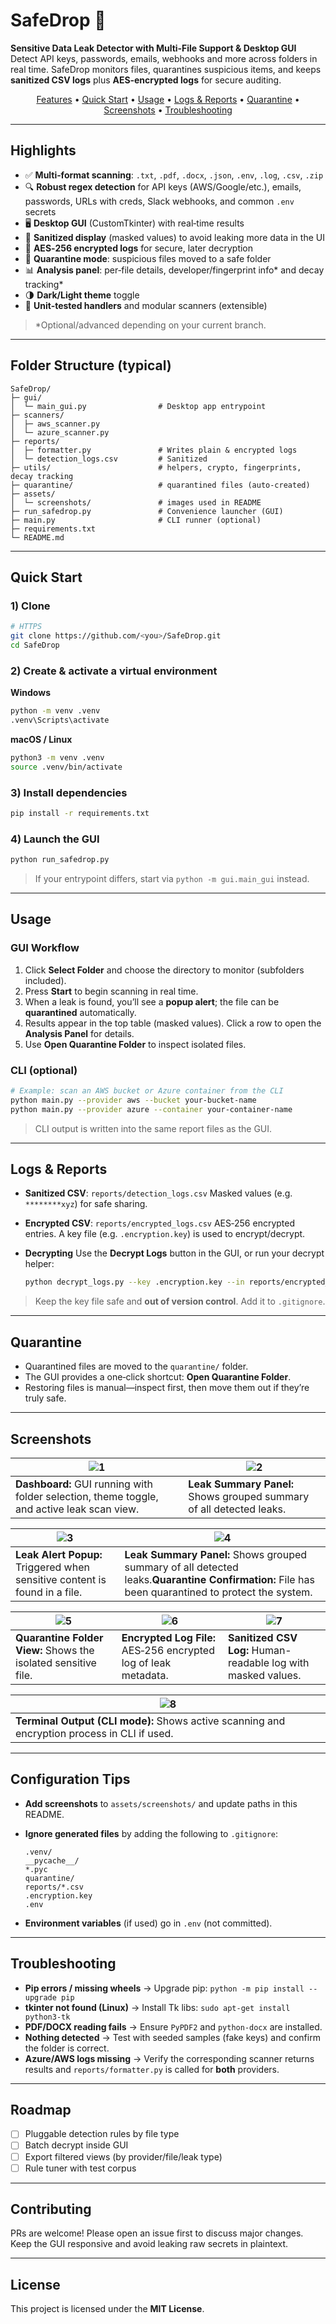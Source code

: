 # SafeDrop 🔐

**Sensitive Data Leak Detector with Multi‑File Support & Desktop GUI**
Detect API keys, passwords, emails, webhooks and more across folders in real time. SafeDrop monitors files, quarantines suspicious items, and keeps **sanitized CSV logs** plus **AES‑encrypted logs** for secure auditing.

<p align="center">
  <a href="#features">Features</a> •
  <a href="#quick-start">Quick Start</a> •
  <a href="#usage">Usage</a> •
  <a href="#logs--reports">Logs & Reports</a> •
  <a href="#quarantine">Quarantine</a> •
  <a href="#screenshots">Screenshots</a> •
  <a href="#troubleshooting">Troubleshooting</a>
</p>

---

## Highlights

* ✅ **Multi‑format scanning**: `.txt`, `.pdf`, `.docx`, `.json`, `.env`, `.log`, `.csv`, `.zip`
* 🔍 **Robust regex detection** for API keys (AWS/Google/etc.), emails, passwords, URLs with creds, Slack webhooks, and common `.env` secrets
* 🖥️ **Desktop GUI** (CustomTkinter) with real‑time results
* 🧼 **Sanitized display** (masked values) to avoid leaking more data in the UI
* 🔐 **AES‑256 encrypted logs** for secure, later decryption
* 🧰 **Quarantine mode**: suspicious files moved to a safe folder
* 📊 **Analysis panel**: per‑file details, developer/fingerprint info\* and decay tracking\*
* 🌗 **Dark/Light theme** toggle
* 🧪 **Unit‑tested handlers** and modular scanners (extensible)

> \*Optional/advanced depending on your current branch.

---

## Folder Structure (typical)

```
SafeDrop/
├─ gui/
│  └─ main_gui.py                # Desktop app entrypoint
├─ scanners/
│  ├─ aws_scanner.py
│  └─ azure_scanner.py
├─ reports/
│  ├─ formatter.py               # Writes plain & encrypted logs
│  └─ detection_logs.csv         # Sanitized
├─ utils/                        # helpers, crypto, fingerprints, decay tracking
├─ quarantine/                   # quarantined files (auto‑created)
├─ assets/
│  └─ screenshots/               # images used in README
├─ run_safedrop.py               # Convenience launcher (GUI)
├─ main.py                       # CLI runner (optional)
├─ requirements.txt
└─ README.md
```

---

## Quick Start

### 1) Clone

```bash
# HTTPS
git clone https://github.com/<you>/SafeDrop.git
cd SafeDrop
```

### 2) Create & activate a virtual environment

**Windows**

```bash
python -m venv .venv
.venv\Scripts\activate
```

**macOS / Linux**

```bash
python3 -m venv .venv
source .venv/bin/activate
```

### 3) Install dependencies

```bash
pip install -r requirements.txt
```

### 4) Launch the GUI

```bash
python run_safedrop.py
```

> If your entrypoint differs, start via `python -m gui.main_gui` instead.

---

## Usage

### GUI Workflow

1. Click **Select Folder** and choose the directory to monitor (subfolders included).
2. Press **Start** to begin scanning in real time.
3. When a leak is found, you’ll see a **popup alert**; the file can be **quarantined** automatically.
4. Results appear in the top table (masked values). Click a row to open the **Analysis Panel** for details.
5. Use **Open Quarantine Folder** to inspect isolated files.

### CLI (optional)

```bash
# Example: scan an AWS bucket or Azure container from the CLI
python main.py --provider aws --bucket your-bucket-name
python main.py --provider azure --container your-container-name
```

> CLI output is written into the same report files as the GUI.

---

## Logs & Reports

* **Sanitized CSV**: `reports/detection_logs.csv`
  Masked values (e.g. `********xyz`) for safe sharing.

* **Encrypted CSV**: `reports/encrypted_logs.csv`
  AES‑256 encrypted entries. A key file (e.g. `.encryption.key`) is used to encrypt/decrypt.

* **Decrypting**
  Use the **Decrypt Logs** button in the GUI, or run your decrypt helper:

  ```bash
  python decrypt_logs.py --key .encryption.key --in reports/encrypted_logs.csv --out reports/decrypted_logs.csv
  ```

> Keep the key file safe and **out of version control**. Add it to `.gitignore`.

---

## Quarantine

* Quarantined files are moved to the `quarantine/` folder.
* The GUI provides a one‑click shortcut: **Open Quarantine Folder**.
* Restoring files is manual—inspect first, then move them out if they’re truly safe.

---

## Screenshots

| ![1](./screenshots/1.png)                                                                  | ![2](./screenshots/2.png)                                            |
| ------------------------------------------------------------------------------------------ | -------------------------------------------------------------------- |
| **Dashboard:** GUI running with folder selection, theme toggle, and active leak scan view. | **Leak Summary Panel:** Shows grouped summary of all detected leaks. |

| ![3](./screenshots/3.png)                                                  | ![4](./screenshots/4.png)                                                     |
| -------------------------------------------------------------------------- | ----------------------------------------------------------------------------- |
| **Leak Alert Popup:** Triggered when sensitive content is found in a file. | **Leak Summary Panel:** Shows grouped summary of all detected leaks.**Quarantine Confirmation:** File has been quarantined to protect the system. |

| ![5](./screenshots/5.png)                                      | ![6](./screenshots/6.png)                                       | ![7](./screenshots/7.png)                                     |
| -------------------------------------------------------------- | --------------------------------------------------------------- | ------------------------------------------------------------- |
| **Quarantine Folder View:** Shows the isolated sensitive file. | **Encrypted Log File:** AES‑256 encrypted log of leak metadata. | **Sanitized CSV Log:** Human-readable log with masked values. |

| ![8](./screenshots/8.png)                                                                    |
| -------------------------------------------------------------------------------------------- |
| **Terminal Output (CLI mode):** Shows active scanning and encryption process in CLI if used. |

---

## Configuration Tips

* **Add screenshots** to `assets/screenshots/` and update paths in this README.
* **Ignore generated files** by adding the following to `.gitignore`:

  ```
  .venv/
  __pycache__/
  *.pyc
  quarantine/
  reports/*.csv
  .encryption.key
  .env
  ```
* **Environment variables** (if used) go in `.env` (not committed).

---

## Troubleshooting

* **Pip errors / missing wheels** → Upgrade pip: `python -m pip install --upgrade pip`
* **tkinter not found (Linux)** → Install Tk libs: `sudo apt-get install python3-tk`
* **PDF/DOCX reading fails** → Ensure `PyPDF2` and `python-docx` are installed.
* **Nothing detected** → Test with seeded samples (fake keys) and confirm the folder is correct.
* **Azure/AWS logs missing** → Verify the corresponding scanner returns results and `reports/formatter.py` is called for **both** providers.

---

## Roadmap

* [ ] Pluggable detection rules by file type
* [ ] Batch decrypt inside GUI
* [ ] Export filtered views (by provider/file/leak type)
* [ ] Rule tuner with test corpus

---

## Contributing

PRs are welcome! Please open an issue first to discuss major changes. Keep the GUI responsive and avoid leaking raw secrets in plaintext.

---

## License

This project is licensed under the **MIT License**.

